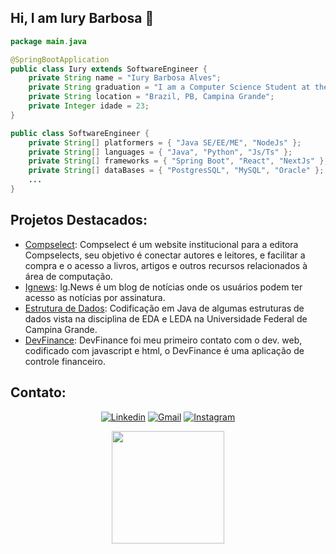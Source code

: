 ## Hi, I am Iury Barbosa 🤙

```Java
package main.java

@SpringBootApplication
public class Iury extends SoftwareEngineer {
    private String name = "Iury Barbosa Alves";
    private String graduation = "I am a Computer Science Student at the Federal University of Campina Grande";
    private String location = "Brazil, PB, Campina Grande";
    private Integer idade = 23;
}

public class SoftwareEngineer {
    private String[] platformers = { "Java SE/EE/ME", "NodeJs" };
    private String[] languages = { "Java", "Python", "Js/Ts" };
    private String[] frameworks = { "Spring Boot", "React", "NextJs" };
    private String[] dataBases = { "PostgresSQL", "MySQL", "Oracle" };
    ...
}
```
## Projetos Destacados:
- [Compselect](https://nepe-compselect.vercel.app): Compselect é um website institucional para a editora Compselects, seu objetivo é  conectar autores e leitores, e facilitar a compra e o acesso a livros, artigos e outros recursos relacionados à área de computação.
- [Ignews](https://github.com/Askizin/Ignews): Ig.News é um blog de notícias onde os usuários podem ter acesso as notícias por assinatura.
- [Estrutura de Dados](https://github.com/Askizin/EDA-e-LEDA): Codificação em Java de algumas estruturas de dados vista na disciplina
de EDA e LEDA na Universidade Federal de Campina Grande.
- [DevFinance](https://github.com/Askizin/DevFinances-): DevFinance foi meu primeiro contato com o dev. web, codificado com javascript e html, o DevFinance é uma aplicação de controle financeiro.
## Contato:
<div align="center" >
  
[![Linkedin](https://img.shields.io/badge/LinkedIn-0077B5?style=for-the-badge&logo=linkedin&logoColor=white)](https://www.linkedin.com/in/iury-barbosa/)
[![Gmail](https://img.shields.io/badge/Gmail-D14836?style=for-the-badge&logo=gmail&logoColor=white)](mailto:iury_barbosa07@hotmail.com?subject=Hello%20again)
[![Instagram](https://img.shields.io/badge/Instagram-E4405F?style=for-the-badge&logo=instagram&logoColor=white)](https://www.instagram.com/b_iury/)

</div>
<div align="center"
  <a href="https://github.com/Askizin">
  <img height="180em" src="https://github-readme-stats.vercel.app/api/top-langs/?username=IuryB4rbos4&layout=compact&langs_count=7&theme=dracula" />
</div>

